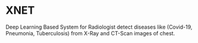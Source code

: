# XNET
Deep Learning Based System for Radiologist detect diseases like (Covid-19, Pneumonia, Tuberculosis) from X-Ray and CT-Scan images of chest.
